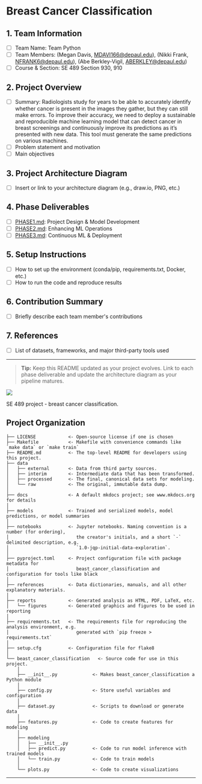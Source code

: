 # Breast Cancer Classification

## 1. Team Information
- [ ] Team Name: Team Python
- [ ] Team Members: (Megan Davis, MDAVI166@depaul.edu), (Nikki Frank, NFRANK6@depaul.edu), (Abe Berkley-Vigil, ABERKLEY@depaul.edu)
- [ ] Course & Section: SE 489 Section 930, 910

## 2. Project Overview
- [ ] Summary: Radiologists study for years to be able to accurately identify whether cancer is present in the images they gather, but they can still make errors. To improve their accuracy, we need to deploy a sustainable and reproducible machine learning model that can detect cancer in breast screenings and continuously improve its predictions as it’s presented with new data. This tool must generate the same predictions on various machines.
- [ ] Problem statement and motivation
- [ ] Main objectives

## 3. Project Architecture Diagram
- [ ] Insert or link to your architecture diagram (e.g., draw.io, PNG, etc.)

## 4. Phase Deliverables
- [ ] [PHASE1.md](./PHASE1.md): Project Design & Model Development
- [ ] [PHASE2.md](./PHASE2.md): Enhancing ML Operations
- [ ] [PHASE3.md](./PHASE3.md): Continuous ML & Deployment

## 5. Setup Instructions
- [ ] How to set up the environment (conda/pip, requirements.txt, Docker, etc.)
- [ ] How to run the code and reproduce results

## 6. Contribution Summary
- [ ] Briefly describe each team member's contributions

## 7. References
- [ ] List of datasets, frameworks, and major third-party tools used

---

> **Tip:** Keep this README updated as your project evolves. Link to each phase deliverable and update the architecture diagram as your pipeline matures.


<a target="_blank" href="https://cookiecutter-data-science.drivendata.org/">
    <img src="https://img.shields.io/badge/CCDS-Project%20template-328F97?logo=cookiecutter" />
</a>

SE 489 project - breast cancer classification.

## Project Organization

```
├── LICENSE            <- Open-source license if one is chosen
├── Makefile           <- Makefile with convenience commands like `make data` or `make train`
├── README.md          <- The top-level README for developers using this project.
├── data
│   ├── external       <- Data from third party sources.
│   ├── interim        <- Intermediate data that has been transformed.
│   ├── processed      <- The final, canonical data sets for modeling.
│   └── raw            <- The original, immutable data dump.
│
├── docs               <- A default mkdocs project; see www.mkdocs.org for details
│
├── models             <- Trained and serialized models, model predictions, or model summaries
│
├── notebooks          <- Jupyter notebooks. Naming convention is a number (for ordering),
│                         the creator's initials, and a short `-` delimited description, e.g.
│                         `1.0-jqp-initial-data-exploration`.
│
├── pyproject.toml     <- Project configuration file with package metadata for 
│                         beast_cancer_classification and configuration for tools like black
│
├── references         <- Data dictionaries, manuals, and all other explanatory materials.
│
├── reports            <- Generated analysis as HTML, PDF, LaTeX, etc.
│   └── figures        <- Generated graphics and figures to be used in reporting
│
├── requirements.txt   <- The requirements file for reproducing the analysis environment, e.g.
│                         generated with `pip freeze > requirements.txt`
│
├── setup.cfg          <- Configuration file for flake8
│
└── beast_cancer_classification   <- Source code for use in this project.
    │
    ├── __init__.py             <- Makes beast_cancer_classification a Python module
    │
    ├── config.py               <- Store useful variables and configuration
    │
    ├── dataset.py              <- Scripts to download or generate data
    │
    ├── features.py             <- Code to create features for modeling
    │
    ├── modeling                
    │   ├── __init__.py 
    │   ├── predict.py          <- Code to run model inference with trained models          
    │   └── train.py            <- Code to train models
    │
    └── plots.py                <- Code to create visualizations
```

--------

